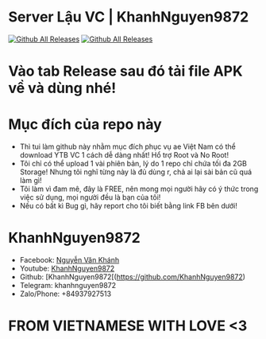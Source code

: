 # Server Lậu VC | KhanhNguyen9872

<div>

[![Github All Releases](https://img.shields.io/github/downloads/KhanhNguyen9872/KhanhNguyen9872_VN/total.svg?style=for-the-badge)](https://github.com/KhanhNguyen9872/KhanhNguyen9872_VN/releases/latest) [![Github All Releases](https://img.shields.io/github/release/KhanhNguyen9872/KhanhNguyen9872_VN.svg?style=for-the-badge)](https://github.com/KhanhNguyen9872/KhanhNguyen9872_VN/releases/latest)

</div>

# Vào tab Release sau đó tải file APK về và dùng nhé!

# Mục đích của repo này
- Thì tui làm github này nhằm mục đích phục vụ ae Việt Nam có thể download YTB VC 1 cách dễ dàng nhất! Hổ trợ Root và No Root!
- Tôi chỉ có thể upload 1 vài phiên bản, lý do 1 repo chỉ chứa tối đa 2GB Storage! Nhưng tôi nghĩ từng này là đủ dùng r, chả ai lại sài bản cũ quá làm gì!
- Tôi làm vì đam mê, đây là FREE, nên mong mọi người hãy có ý thức trong việc sử dụng, mọi người đều là bạn của tôi!
- Nếu có bất kì Bug gì, hãy report cho tôi biết bằng link FB bên dưới!

# KhanhNguyen9872
- Facebook: [Nguyễn Văn Khánh](https://fb.me/khanh10a1)
- Youtube: [KhanhNguyen9872](https://www.youtube.com/channel/UCG48mG78znU95DSxyCBffOg)
- Github: [KhanhNguyen9872[(https://github.com/KhanhNguyen9872)
- Telegram: khanhnguyen9872
- Zalo/Phone: +84937927513

# FROM VIETNAMESE WITH LOVE <3
